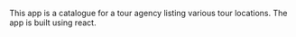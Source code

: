 This app is a catalogue for a tour agency listing various tour locations. The app is built using react.
